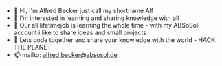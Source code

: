 - 👋 Hi, I'm Alfred Becker just call my shortname Alf
- 👀 I’m interested in learning and sharing knowledge with all
- 🌱 Our all lifetimejob is learning the whole time - with my ABSoSol account i like to share ideas and small projects
- 💞️ Lets code together and share your knowledge with the world - HACK THE PLANET
- 📫 mailto: alfred.becker@absosol.de

<!---
ABSoSol-public/ABSoSol-public is a ✨ special ✨ repository because its `README.md` (this file) appears on your GitHub profile.
You can click the Preview link to take a look at your changes.
--->
